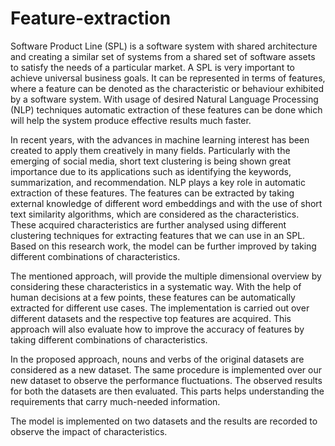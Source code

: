 # Feature-extraction
Software Product Line (SPL) is a software system with shared architecture and creating a similar set of systems from a shared set of software assets to satisfy the needs of a particular market. A SPL is very important to achieve universal business goals. It can be represented in terms of features, where a feature can be denoted as the characteristic or behaviour exhibited by a software system. With usage of desired Natural Language Processing (NLP) techniques automatic extraction of these features can be done which will help the system produce effective results much faster.

In recent years, with the advances in machine learning interest has been created to apply them creatively in many fields. Particularly with the emerging of social media, short text clustering is being shown great importance due to its applications such as identifying the keywords, summarization, and recommendation. NLP plays a key role in automatic extraction of these features. The features can be extracted by taking external knowledge of different word embeddings and with the use of short text similarity algorithms, which are considered as the characteristics. These acquired characteristics are further analysed using different clustering techniques for extracting features that we can use in an SPL. Based on this research work, the model can be further improved by taking different combinations of characteristics.

The mentioned approach, will provide the multiple dimensional overview by considering these characteristics in a systematic way. With the help of human decisions at a few points, these features can be automatically extracted for different use cases. The implementation is carried out over different datasets and the respective top features are acquired. This approach will also evaluate how to improve the accuracy of features by taking different combinations of characteristics.

In the proposed approach, nouns and verbs of the original datasets are considered as a new dataset. The same procedure is implemented over our new dataset to observe the performance fluctuations. The observed results for both the datasets are then evaluated. This parts helps understanding the requirements that carry much-needed information.

The model is implemented on two datasets and the results are recorded to observe the impact of characteristics.
